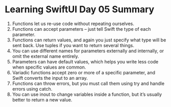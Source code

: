 # Learning SwiftUI Day 05 Summary

1. Functions let us re-use code without repeating ourselves.
2. Functions can accept parameters – just tell Swift the type of each parameter.
3. Functions can return values, and again you just specify what type will be sent back. Use tuples if you want to return several things.
4. You can use different names for parameters externally and internally, or omit the external name entirely.
5. Parameters can have default values, which helps you write less code when specific values are common.
6. Variadic functions accept zero or more of a specific parameter, and Swift converts the input to an array.
7. Functions can throw errors, but you must call them using try and handle errors using catch.
8. You can use inout to change variables inside a function, but it’s usually better to return a new value.
